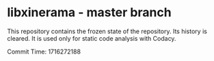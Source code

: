 # libxinerama - master branch

This repository contains the frozen state of the repository.
Its history is cleared. It is used only for static code
analysis with Codacy.

Commit Time: 1716272188